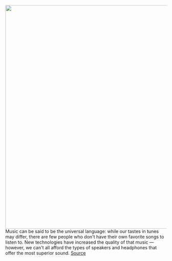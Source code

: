 <img src='https://cdn.vox-cdn.com/thumbor/VvqB3AZSG2kfufBokyuuTtMCw0g=/0x0:2040x1360/1200x800/filters:focal(857x517:1183x843)/cdn.vox-cdn.com/uploads/chorus_image/image/67725059/cfaulkner_200514_4023_006.0.0.jpg' width='700px' /><br/>
Music can be said to be the universal language: while our tastes in tunes may differ, there are few people who don't have their own favorite songs to listen to. New technologies have increased the quality of that music — however, we can't all afford the types of speakers and headphones that offer the most superior sound.
<a href='https://www.theverge.com/21528395/cheap-speakers-headphones-earbuds-budget-razer-sony-beats'> Source <a/>